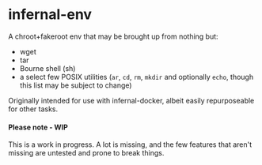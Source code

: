 # infernal-env

A chroot+fakeroot env that may be brought up from nothing but:
- wget
- tar
- Bourne shell (sh)
- a select few POSIX utilities (`ar`, `cd`, `rm`, `mkdir` and optionally `echo`, though this list may be subject to change)

Originally intended for use with infernal-docker, albeit easily repurposeable for other tasks.

#### Please note - WIP
This is a work in progress. A lot is missing, and the few features that aren't missing are untested and prone to break things.

